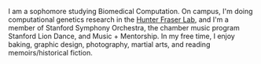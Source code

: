 I am a sophomore studying Biomedical Computation. On campus, I'm doing computational genetics research in the [Hunter Fraser Lab](https://web.stanford.edu/~hbfraser/), and I'm a member of Stanford Symphony Orchestra, the chamber music program Stanford Lion Dance, and Music + Mentorship. In my free time, I enjoy baking, graphic design, photography, martial arts, and reading memoirs/historical fiction.
